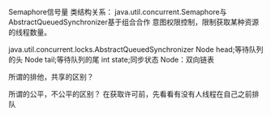 Semaphore信号量
类结构关系：
java.util.concurrent.Semaphore与AbstractQueuedSynchronizer基于组合合作
意图权限控制，限制获取某种资源的线程数量。


java.util.concurrent.locks.AbstractQueuedSynchronizer
Node head;等待队列的头
Node tail;等待队列的尾
int state;同步状态
Node：双向链表


所谓的排他，共享的区别？


所谓的公平，不公平的区别？
在获取许可前，先看看有没有人线程在自己之前排队



